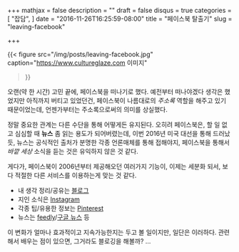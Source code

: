 +++
mathjax = false
description = ""
draft = false
disqus = true
categories = [
  "잡담",
]
date = "2016-11-26T16:25:59-08:00"
title = "페이스북 탈출기"
slug = "leaving-facebook"

+++

{{< figure
  src="/img/posts/leaving-facebook.jpg"
  caption="https://www.cultureglaze.com 이미지"
>}}

오랜(약 한 시간) 고민 끝에, 페이스북을 떠나기로 했다.
예전부터 떠나야겠다 생각은 했었지만 아직까지 버티고 있었던건, 페이스북이
나름대로의 *주소록* 역할을 해주고 있기 때문이었는데, 언젠가부터는
주소록으로써의 의미를 상실했다.

정말 중요한 관계는 다른 수단을 통해 어떻게든 유지된다.
오히려 페이스북은, 할 일 없고 심심할 때 **뉴스** 좀 읽는 용도가 되어버렸는데,
이번 2016년 미국 대선을 통해 드러났듯, 뉴스는 공식적인 출처가 분명한 각종
언론매체를 통해 접해야지, 페이스북을 통해서 *바깥 세상* 소식을 듣는 것은
유익하지 않은 것 같다.

게다가, 페이스북이 2006년부터 제공해오던 여러가지 기능이, 이제는 세분화 되서,
보다 적절한 다른 서비스를 이용하는게 맞는 것 같다.

- 내 생각 정리/공유는 [블로그](http://blog.jongbin.com)
- 지인 소식은 [Instagram](https://instagram.com)
- 각종 팁/유용한 정보는 [Pinterest](https://pinterest.com)
- 뉴스는 [feedly](https://feedly.com)/[구글 뉴스](https://news.google.com) 등

이 변화가 얼마나 효과적이고 지속가능한지는 두고 볼 일이지만, 일단은 이러하다.
관련해서 배우는 점이 있으면, 그거라도 블로깅을 해볼까? …
